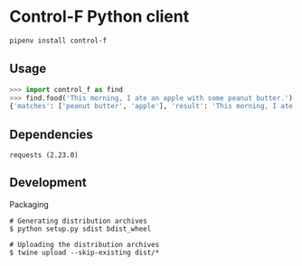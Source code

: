 # Control-F Python client

```bash
pipenv install control-f
```

## Usage

```python
>>> import control_f as find
>>> find.food('This morning, I ate an apple with some peanut butter.').json()
{'matches': ['peanut butter', 'apple'], 'result': 'This morning, I ate an apple with some peanut butter.'}
```

## Dependencies

	requests (2.23.0)

## Development

Packaging

```console
# Generating distribution archives
$ python setup.py sdist bdist_wheel

# Uploading the distribution archives
$ twine upload --skip-existing dist/*
```
